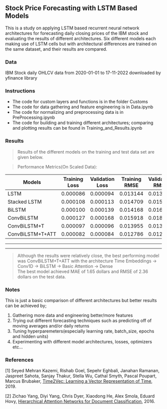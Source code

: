 ## Stock Price Forecasting with LSTM Based Models

This is a study on applying LSTM based recurrent neural network architectures for forecasting daily closing prices of the IBM stock and evaluating the results of different architectures. Six different models each making use of LSTM cells but with architectural differences are trained on the same dataset, and their results are compared.

### Data

IBM Stock daily OHLCV data from 2020-01-01 to 17-11-2022 downloaded by yfinance library


### Instructions

- The code for custom layers and functions is in the folder Customs
- The code for data gathering and feature engineering is in Data.ipynb
- The code for normalizing and preprocessing data is in PreProcessing.ipynb
- The code for building and training different architectures; comparing and plotting results can be found in Training_and_Results.ipynb

### Results

> Results of the different models on the training and test data set are given below.

> Performance Metrics(On Scaled Data):

Models |	Training Loss	| Validation Loss |	   Training RMSE     |	Validation RMSE |	  Training MAE      |	Validation MAE	 |   Training MSLE      |	Validation MSLE
-------|------------|------------|-----------|-----------|-----------|-----------|-----------|-----------
LSTM   | 0.000086	|0.000094	 |0.013144	 |0.013726	 |0.009415	 |0.009830	 |0.000085	|0.000077
Stacked LSTM	|0.000108	|0.000113	|0.014709	|0.015004	|0.010491	|0.011111|	0.000108|	0.000093
BiLSTM	|0.000100|	0.000139|	0.014168|	0.016651|	0.010364|	0.012132|	0.000101|	0.000115|
ConvBiLSTM|	0.000127	|0.000168|	0.015918|	0.018310|	0.011505|	0.013576|	0.000125|	0.000137
ConvBiLSTM+T|	0.000097|	0.000096	|0.013955|	0.013857|	0.010373	|0.009762	|0.000098|	0.000079
ConvBiLSTM+T+ATT|	0.000082|	0.000084|	0.012786|	0.012937|	0.009253|	0.009010|	0.000081|	0.000068       
______________
______________                  
> Although the results were relatively close, the best performing model was ConvBiLSTM+T+ATT with the architecture Time Embeddings -> Conv1D -> BiLSTM -> Basic Attention -> Dense                         
> The best model achieved MAE of 1.65 dollars and RMSE of 2.36 dollars on the test data.

### Notes

This is just a basic comparison of different architectures but better results can be achieved by;

1) Gathering more data and engineering better/more features
2) Trying out different forecasting techniques such as predicting off of moving averages and/or daily returns
3) Tuning hyperparemeters(especially learning rate, batch_size, epochs and hidden units)
4) Experimenting with different model architectures, losses, optimizers etc...


### References

[1] Seyed Mehran Kazemi, Rishab Goel, Sepehr Eghbali, Janahan Ramanan, Jaspreet Sahota, Sanjay Thakur, Stella Wu, Cathal Smyth, Pascal Poupart, Marcus Brubaker, [Time2Vec: Learning a Vector Representation of Time](https://arxiv.org/abs/1907.05321), 2019.

[2] Zichao Yang, Diyi Yang, Chris Dyer, Xiaodong He, Alex Smola, Eduard Hovy, [Hierarchical Attention Networks for Document Classification](https://aclanthology.org/N16-1174/), 2016.
